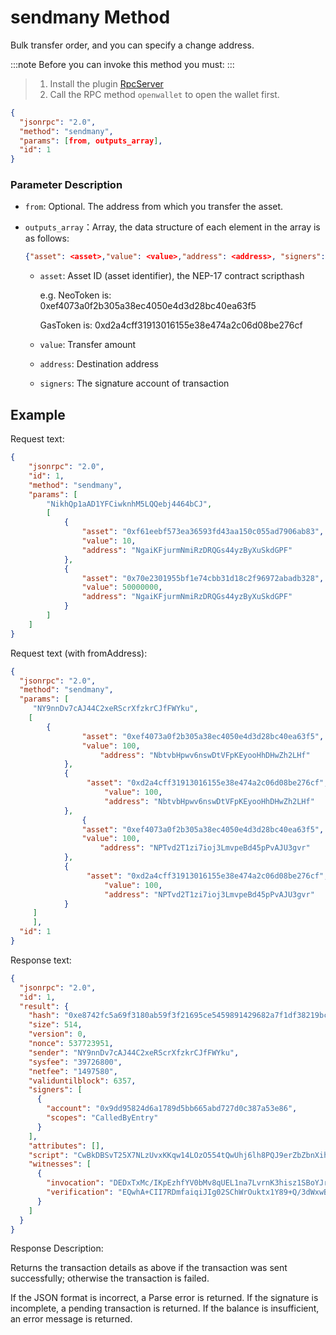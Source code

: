 # sendmany Method

Bulk transfer order, and you can specify a change address.

:::note
 Before you can invoke this method you must:
:::
>
> 1. Install the plugin [RpcServer](https://github.com/neo-project/neo-modules/releases) 
> 2. Call the RPC method `openwallet` to open the wallet first.

```json
{
  "jsonrpc": "2.0",
  "method": "sendmany",
  "params": [from, outputs_array],
  "id": 1
}
```

### Parameter Description

* `from`: Optional. The address from which you transfer the asset.

* `outputs_array`：Array, the data structure of each element in the array is as follows:

  ```json
  {"asset": <asset>,"value": <value>,"address": <address>, "signers": <signers>}
  ```

  * `asset`: Asset ID (asset identifier),  the NEP-17 contract scripthash
  
    e.g. NeoToken is: 0xef4073a0f2b305a38ec4050e4d3d28bc40ea63f5
  
    GasToken is: 0xd2a4cff31913016155e38e474a2c06d08be276cf
  
  * `value`: Transfer amount
  
  * `address`: Destination address
  
  * `signers`: The signature account of transaction

## Example

Request text:

```json
{
    "jsonrpc": "2.0",
    "id": 1,
    "method": "sendmany",
    "params": [
        "NikhQp1aAD1YFCiwknhM5LQQebj4464bCJ",
        [
            {
                "asset": "0xf61eebf573ea36593fd43aa150c055ad7906ab83",
                "value": 10,
                "address": "NgaiKFjurmNmiRzDRQGs44yzByXuSkdGPF"
            },
            {
                "asset": "0x70e2301955bf1e74cbb31d18c2f96972abadb328",
                "value": 50000000,
                "address": "NgaiKFjurmNmiRzDRQGs44yzByXuSkdGPF"
            }
        ]
    ]
}
```

Request text (with fromAddress):

```json
{
  "jsonrpc": "2.0",
  "method": "sendmany",
  "params": [
     "NY9nnDv7cAJ44C2xeRScrXfzkrCJfFWYku",
    [
        {
                "asset": "0xef4073a0f2b305a38ec4050e4d3d28bc40ea63f5", 
                "value": 100, 
                    "address": "NbtvbHpwv6nswDtVFpKEyooHhDHwZh2LHf"
            }, 
            {
                 "asset": "0xd2a4cff31913016155e38e474a2c06d08be276cf", 
                     "value": 100, 
                     "address": "NbtvbHpwv6nswDtVFpKEyooHhDHwZh2LHf"
            },
                {
                "asset": "0xef4073a0f2b305a38ec4050e4d3d28bc40ea63f5", 
                "value": 100, 
                    "address": "NPTvd2T1zi7ioj3LmvpeBd45pPvAJU3gvr"
            }, 
            {
                 "asset": "0xd2a4cff31913016155e38e474a2c06d08be276cf", 
                     "value": 100, 
                     "address": "NPTvd2T1zi7ioj3LmvpeBd45pPvAJU3gvr"
            }
     ]
     ],
  "id": 1
}
```

Response text:

```json
{
  "jsonrpc": "2.0",
  "id": 1,
  "result": {
    "hash": "0xe8742fc5a69f3180ab59f3f21695ce5459891429682a7f1df38219bc05cce39e",
    "size": 514,
    "version": 0,
    "nonce": 537723951,
    "sender": "NY9nnDv7cAJ44C2xeRScrXfzkrCJfFWYku",
    "sysfee": "39726800",
    "netfee": "1497580",
    "validuntilblock": 6357,
    "signers": [
      {
        "account": "0x9dd95824d6a1789d5bb665abd727d0c387a53e86",
        "scopes": "CalledByEntry"
      }
    ],
    "attributes": [],
    "script": "CwBkDBSvT25X7NLzUvxKKqw14LOzO554tQwUhj6lh8PQJ9erZbZbnXih1iRY2Z0UwB8MCHRyYW5zZmVyDBT1Y+pAvCg9TQ4FxI6jBbPyoHNA70FifVtSOQsAZAwUJvOMLBhLx7odYBaJkOQJlbxNJF4MFIY+pYfD0CfXq2W2W514odYkWNmdFMAfDAh0cmFuc2ZlcgwU9WPqQLwoPU0OBcSOowWz8qBzQO9BYn1bUjkLAGQMFK9Pblfs0vNS/EoqrDXgs7M7nni1DBSGPqWHw9An16tltludeKHWJFjZnRTAHwwIdHJhbnNmZXIMFM924ovQBixKR47jVWEBExnzz6TSQWJ9W1I5CwBkDBQm84wsGEvHuh1gFomQ5AmVvE0kXgwUhj6lh8PQJ9erZbZbnXih1iRY2Z0UwB8MCHRyYW5zZmVyDBTPduKL0AYsSkeO41VhARMZ88+k0kFifVtSOQ==",
    "witnesses": [
      {
        "invocation": "DEDxTxMc/IKpEzhfYV0bMv8qUEL1na7LvrnK3hisz1SBoYJr2SF7SpXY0RzA/1x5QfHEuxHUuvelul1aiDjFenYD",
        "verification": "EQwhA+CII7RDmfaiqiJIg02SChWrOuktx1Y89+Q/3dWxwBgvEUF7zmyl"
      }
    ]
  }
}
```

Response Description:

Returns the transaction details as above if the transaction was sent successfully; otherwise the transaction is failed.

If the JSON format is incorrect, a Parse error is returned. If the signature is incomplete, a pending transaction is returned. If the balance is insufficient, an error message is returned.
